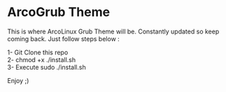 # ArcoGrub Theme

This is where ArcoLinux Grub Theme will be. Constantly updated so keep coming back. Just follow steps below :<br />

1- Git Clone this repo<br />
2- chmod +x ./install.sh<br />
3- Execute sudo ./install.sh<br />

Enjoy ;)
